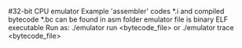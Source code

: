 #32-bit CPU emulator
Example 'assembler' codes \*.i and compiled bytecode \*.bc can be found in asm folder
emulator file is binary ELF executable
Run as:
./emulator run <bytecode_file>
or
./emulator trace <bytecode_file>
